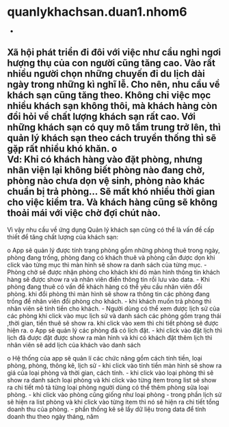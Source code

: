 ﻿# quanlykhachsan.duan1.nhom6
-	
Xã hội phát triển đi đôi với việc như cầu nghỉ ngơi hượng thụ của con người
 cũng tăng cao. Vào rất nhiều người chọn những chuyến đi du lịch dài ngày
 trong những kì nghĩ lễ. Cho nên, nhu cầu về khách sạn cũng tăng theo. 
Không chỉ việc mọc nhiều khách sạn không thôi, mà khách hàng còn đồi 
hỏi về chất lượng khách sạn rất cao. Với những khách sạn có quy mô tầm 
trung trở lên, thì quản lý khách sạn theo cách truyền thống thì sẽ gặp rất 
nhiều khó khăn. 
o	
Vd: Khi có khách hàng vào đặt phòng, nhưng nhân 
viện lại không biết phòng nào đang chờ, 
phòng nào chưa dọn vệ sinh, 
phòng nào khác chuẩn bị trả phòng… 
Sẽ mất khó nhiều thời gian cho việc kiểm tra. 
Và khách hàng cũng sẽ không thoải mái với việc chờ đợi chút nào.
-	
Vì vậy nhu cầu về ứng dụng Quản lý khách sạn cũng có thể là vấn đề cấp 
thiết để tăng chất lượng của khách sạn:

o	App sẽ quản lý được tính trạng phòng gồm những phòng thuê 
trong ngày, phòng đang trống, phòng đang có khách thuê và phòng cần 
được dọn khi click vào từng mục thì màn hình sẽ show ra danh sách của
từng mục.
	- Phòng chờ sẽ được nhận phòng cho khách khi đó màn hình thông tin
	  khách hàng sẽ được show ra và nhân viên điền thông tin rồi lưu vào data.
	- Khi phòng đang thuê có vấn đề khách hàng có thể yêu cầu nhân viên
	  đổi phòng. khi đổi phòng thì màn hình sẽ show ra thông tin các phòng
	  đang trống để nhân viên đổi phòng cho khách.
	- khi khách muốn trả phòng thì nhân viên sẽ tính tiền cho khách.
	- Người dùng có thể xem được lịch sử của các phòng khi click vào mục
	  lịch sử và danh sách các phòng gồm trạng thái ,thời gian, tiền thuê sẽ 
	  show ra. khi click vào xem thì chi tiết phòng sẽ được hiện ra.
o	App sẽ quản lý các phòng đã có lịch đặt.
	- khi click vào đặt lịch thì lịch đã được đặt được show ra màn hình và khi
	 có khách đặt thêm lịch thì nhân viên sẽ add lịch của khách vào danh sách
	
o	Hệ thống của app sẽ quản lí các chức năng gồm cách tính tiền, loại phòng,
	phòng, thông kê, lịch sử
	- khi click vào tính tiền màn hình sẽ show ra giá của loại phòng và thời gian,
	 cách tính.
	- khi click vào loại phòng thì sẽ show ra danh sách loại phòng và khi click
	 vào từng item trong list sẽ show ra chi tiết mô tả từng loại phòng người dùng
	 có thể thêm phòng sửa loại phòng.
	- khi click vào phòng cũng giống như loại phòng
	- trong phần lịch sử sẽ hiện ra list phòng và khi click vào từng item thì nó sẽ
	 hiện ra chi tiết tổng doanh thu của phòng.
	- phần thống kê sẽ lấy dữ liệu trong data để tính doanh thu theo ngày tháng, năm
